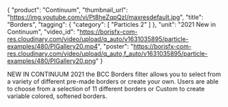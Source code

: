 {
   "product": "Continuum",
   "thumbnail_url": "https://img.youtube.com/vi/Pt8heZqpQzI/maxresdefault.jpg",
   "title": "Borders",
   "tagging": {
   "category": [
      "Particles 2"
    ]
   },
   "unit": "2021 New in Continuum",
   "video_id": "https://borisfx-com-res.cloudinary.com/video/upload/q_auto/v1631035895/particle-examples/480/PIGallery20.mp4",
   "poster": "https://borisfx-com-res.cloudinary.com/video/upload/q_auto,f_auto/v1631035895/particle-examples/480/PIGallery20.png"
}

NEW IN CONTINUUM 2021 the BCC Borders filter allows you to select from a variety of different pre-made borders or create your own. Users are able to choose from a selection of 11 different borders or Custom to create variable colored, softened borders.
